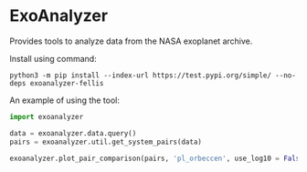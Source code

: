 # ExoAnalyzer
Provides tools to analyze data from the NASA exoplanet archive.

Install using command:
```
python3 -m pip install --index-url https://test.pypi.org/simple/ --no-deps exoanalyzer-fellis
```

An example of using the tool:
```python
import exoanalyzer

data = exoanalyzer.data.query()
pairs = exoanalyzer.util.get_system_pairs(data)

exoanalyzer.plot_pair_comparison(pairs, 'pl_orbeccen', use_log10 = False, max_deviations = 3)
```